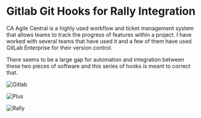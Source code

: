 # Gitlab Git Hooks for Rally Integration

CA Agile Central is a highly used workflow and ticket management system that allows teams to track the progress of features within a project. I have worked with several teams that have used it and a few of them have used GitLab Enterprise for their version control.

There seems to be a large gap for automation and integration between these two pieces of software and this series of hooks is meant to correct that.

![Gitlab](https://about.gitlab.com/images/press/logo/png/gitlab-logo-gray-stacked-rgb.png) 

![Plus](https://upload.wikimedia.org/wikipedia/commons/c/ce/Plus_font_awesome.svg) 

![Rally](https://jumpcloud.com/wp-content/uploads/2017/12/jc-sso-ca-agilecentral.png)
